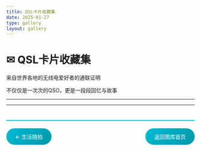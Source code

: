 ```yaml
---
title: QSL卡片收藏集
date: 2025-01-27
type: gallery
layout: gallery
---
```

# ✉ QSL卡片收藏集

来自世界各地的无线电爱好者的通联证明

不仅仅是一次次的QSO，更是一段段回忆与故事

---



---

<div class="gallery-nav">
<a href="/gallery/life/" class="nav-btn">← 生活随拍</a>
<a href="/gallery/" class="nav-btn">返回图库首页</a>
</div>

<style>
.gallery-nav {
    display: flex;
    justify-content: space-between;
    margin-top: 40px;
    padding: 20px 0;
    border-top: 2px solid #00bcd4;
}

.nav-btn {
    background: linear-gradient(135deg, #00bcd4, #0097a7);
    color: white;
    padding: 12px 24px;
    border-radius: 25px;
    text-decoration: none;
    transition: all 0.3s ease;
    font-weight: 500;
}

.nav-btn:hover {
    background: linear-gradient(135deg, #0097a7, #00838f);
    transform: translateY(-2px);
    box-shadow: 0 8px 25px rgba(0, 188, 212, 0.3);
}

@media (max-width: 768px) {
    .gallery-nav {
        flex-direction: column;
        gap: 10px;
    }
  
    .nav-btn {
        text-align: center;
    }
}
</style>
